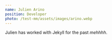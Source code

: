 ```yaml
---
name: Julien Arino
position: Developer
photo: /test-mm/assets/images/arino.webp
---
```

Julien has worked with Jekyll for the past *mehhhh*.